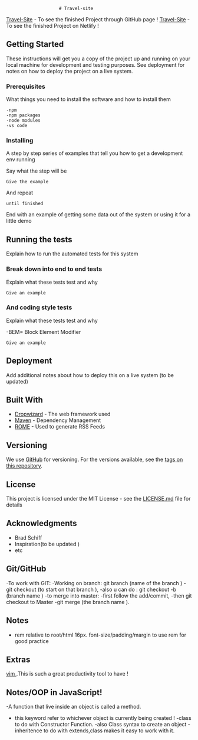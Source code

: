                         # Travel-site

[Travel-Site](https://mahmud1rahman.github.io/travel-site/) - To see the finished Project through GitHub page !
[Travel-Site](https://rana-site-project.netlify.com/) - To see the finished Project on Netlify !

## Getting Started

These instructions will get you a copy of the project up and running on your local machine for development and testing purposes. See deployment for notes on how to deploy the project on a live system.

### Prerequisites

What things you need to install the software and how to install them

```
-npm
-npm packages
-node modules
-vs code

```

### Installing

A step by step series of examples that tell you how to get a development env running

Say what the step will be

```
Give the example
```

And repeat

```
until finished
```

End with an example of getting some data out of the system or using it for a little demo

## Running the tests

Explain how to run the automated tests for this system

### Break down into end to end tests

Explain what these tests test and why

```
Give an example
```

### And coding style tests

Explain what these tests test and why

-BEM= Block Element Modifier

```
Give an example
```

## Deployment

Add additional notes about how to deploy this on a live system (to be updated)

## Built With

- [Dropwizard](http://www.dropwizard.io/1.0.2/docs/) - The web framework used
- [Maven](https://maven.apache.org/) - Dependency Management
- [ROME](https://rometools.github.io/rome/) - Used to generate RSS Feeds

## Versioning

We use [GitHub](http://github.com/) for versioning. For the versions available, see the [tags on this repository](https://github.com/your/project/tags).

## License

This project is licensed under the MIT License - see the [LICENSE.md](LICENSE.md) file for details

## Acknowledgments

- Brad Schiff
- Inspiration(to be updated )
- etc

## Git/GitHub

-To work with GIT:
-Working on branch: git branch (name of the branch )
-git checkout (to start on that branch ),
-also u can do : git checkout -b (branch name )
-to merge into master:
-first follow the add/commit,
-then git checkout to Master
-git merge (the branch name ).

## Notes

- rem relative to root/html 16px. font-size/padding/margin to use rem for good practice

## Extras

[vim ](https://www.vim.org/).This is such a great productivity tool to have !

## Notes/OOP in JavaScript!

-A function that live inside an object is called a method.

- this keyword refer to whichever object is currently being created !
  -class to do with Constructor Function.
  -also Class syntax to create an object
  -inheritence to do with extends,class makes it easy to work with it.
